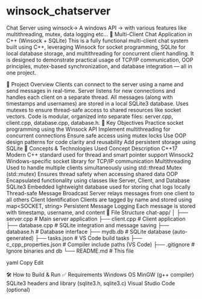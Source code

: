 # winsock_chatserver
Chat Server using winsock-> A windows API -> with various features like multithreading, mutex, data logging etc...
💬 Multi-Client Chat Application in C++ (Winsock + SQLite)
This is a fully functional multi-client chat system built using C++, leveraging Winsock for socket programming, SQLite for local database storage, and multithreading for concurrent client handling. It is designed to demonstrate practical usage of TCP/IP communication, OOP principles, mutex-based synchronization, and database integration — all in one project.

🚀 Project Overview
Clients can connect to the server using a name and send messages in real-time.
Server listens for new connections and handles each client on a separate thread.
All messages (along with timestamps and usernames) are stored in a local SQLite3 database.
Uses mutexes to ensure thread-safe access to shared resources like socket vectors.
Code is modular, organized into separate files: server.cpp, client.cpp, database.cpp, database.h.
🎯 Key Objectives
Practice socket programming using the Winsock API
Implement multithreading for concurrent connections
Ensure safe access using mutex locks
Use OOP design patterns for code clarity and reusability
Add persistent storage using SQLite
🧠 Concepts & Technologies Used
Concept	Description
C++17	Modern C++ standard used for thread and smart pointer support
Winsock2	Windows-specific socket library for TCP/IP communication
Multithreading	Used to handle multiple clients simultaneously using std::thread
Mutex (std::mutex)	Ensures thread safety when accessing shared data
OOP	Encapsulated functionality using classes like Server, Client, and Database
SQLite3	Embedded lightweight database used for storing chat logs locally
Thread-safe Message Broadcast	Server relays messages from one client to all others
Client Identification	Clients are tagged by name and stored using map<SOCKET, string>
Persistent Message Logging	Each message is stored with timestamp, username, and content
📂 File Structure
chat-app/ │ ├── server.cpp # Main server application ├── client.cpp # Client application ├── database.cpp # SQLite integration and message saving ├── database.h # Database interface ├── mydb.db # SQLite database (auto-generated) ├── tasks.json # VS Code build tasks ├── c_cpp_properties.json # Compiler include paths (VS Code) ├── .gitignore # Ignore binaries and db └── README.md # This file

yaml Copy Edit

🛠 How to Build & Run
✅ Requirements
Windows OS
MinGW (g++ compiler)
SQLite3 headers and library (sqlite3.h, sqlite3.c)
Visual Studio Code (optional)
